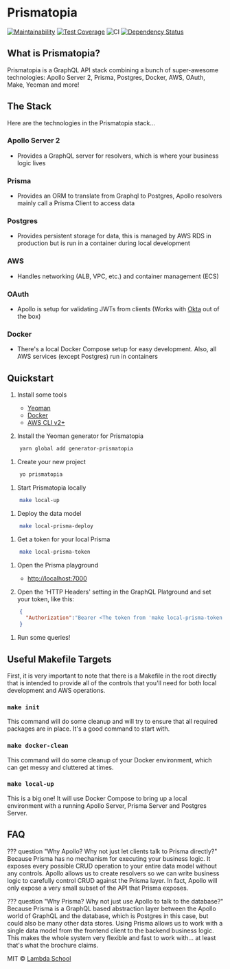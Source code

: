 # Prismatopia

[![Maintainability](https://api.codeclimate.com/v1/badges/015ff2fee461e3bc2b2b/maintainability)](https://codeclimate.com/github/Lambda-School-Labs/prismatopia/maintainability)
[![Test Coverage](https://api.codeclimate.com/v1/badges/015ff2fee461e3bc2b2b/test_coverage)](https://codeclimate.com/github/Lambda-School-Labs/prismatopia/test_coverage)
![CI](https://github.com/Lambda-School-Labs/prismatopia/workflows/CI/badge.svg)
[![Dependency Status][daviddm-image]][daviddm-url]

## What is Prismatopia?

Prismatopia is a GraphQL API stack combining a bunch of super-awesome technologies: Apollo Server 2, Prisma, Postgres, Docker, AWS, OAuth, Make, Yeoman and more!

## The Stack

Here are the technologies in the Prismatopia stack...

### Apollo Server 2

- Provides a GraphQL server for resolvers, which is where your business logic lives

### Prisma

- Provides an ORM to translate from Graphql to Postgres, Apollo resolvers mainly call a Prisma Client to access data

### Postgres

- Provides persistent storage for data, this is managed by AWS RDS in production but is run in a container during local development

### AWS

- Handles networking (ALB, VPC, etc.) and container management (ECS)

### OAuth

- Apollo is setup for validating JWTs from clients (Works with [Okta](https://www.okta.com/) out of the box)

### Docker

- There's a local Docker Compose setup for easy development. Also, all AWS services (except Postgres) run in containers

## Quickstart

1. Install some tools
      - [Yeoman](https://yeoman.io/)
      - [Docker](https://www.docker.com/)
      - [AWS CLI v2+](https://aws.amazon.com/cli/)

1. Install the Yeoman generator for Prismatopia
``` bash
    yarn global add generator-prismatopia
```

1. Create your new project
``` bash
    yo prismatopia
```

1. Start Prismatopia locally
``` bash
    make local-up
```

1. Deploy the data model
```bash
    make local-prisma-deploy
```

1. Get a token for your local Prisma
```bash
    make local-prisma-token
```

1. Open the Prisma playground
    - <http://localhost:7000>

1. Open the 'HTTP Headers' setting in the GraphQL Platground and set your token, like this:
``` json
    {
      "Authorization":"Bearer <The token from 'make local-prisma-token'>"
    }
```

1. Run some queries!

## Useful Makefile Targets

First, it is very important to note that there is a Makefile in the root directly that is intended to provide all of the controls that you'll need for both local development and AWS operations.

### `make init`

This command will do some cleanup and will try to ensure that all required packages are in place. It's a good command to start with.

### `make docker-clean`

This command will do some cleanup of your Docker environment, which can get messy and cluttered at times.

### `make local-up`

This is a big one! It will use Docker Compose to bring up a local environment with a running Apollo Server, Prisma Server and Postgres Server.

## FAQ

??? question "Why Apollo? Why not just let clients talk to Prisma directly?"
    Because Prisma has no mechanism for executing your business logic. It exposes every possible CRUD operation to your entire data model without any controls. Apollo allows us to create resolvers so we can write business logic to carefully control CRUD against the Prisma layer. In fact, Apollo will only expose a very small subset of the API that Prisma exposes.

??? question "Why Prisma? Why not just use Apollo to talk to the database?"
    Because Prisma is a GraphQL based abstraction layer between the Apollo world of GraphQL and the database, which is Postgres in this case, but could also be many other data stores. Using Prisma allows us to work with a single data model from the frontend client to the backend business logic. This makes the whole system very flexible and fast to work with... at least that's what the brochure claims.

MIT © [Lambda School](https://lambdaschool.com)

[npm-image]: https://badge.fury.io/js/%40lambdaschool%2Fgenerator-prismatopia.svg
[npm-url]: https://www.npmjs.com/package/@lambdaschool/generator-prismatopia
[daviddm-image]: https://david-dm.org/Lambda-School-Labs/generator-prismatopia.svg?theme=shields.io
[daviddm-url]: https://david-dm.org/Lambda-School-Labs/generator-prismatopia
